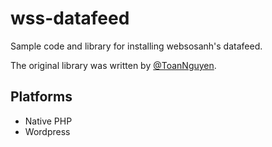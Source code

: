 # wss-datafeed

Sample code and library for installing websosanh's datafeed.

The original library was written by [@ToanNguyen](http://anhtoan.info).

Platforms
---------
 - Native PHP
 - Wordpress
